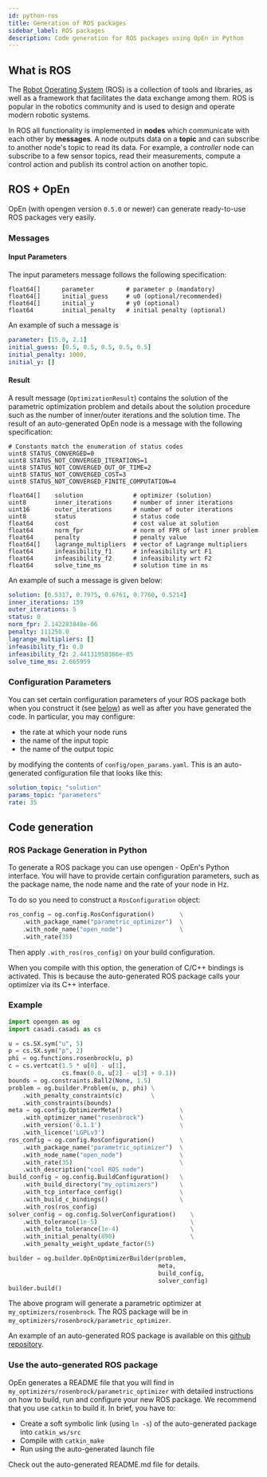 ```yaml
---
id: python-ros
title: Generation of ROS packages
sidebar_label: ROS packages
description: Code generation for ROS packages using OpEn in Python
---
```


## What is ROS
The [Robot Operating System](https://www.ros.org/) (ROS) is a collection of tools and libraries, as well as a framework that facilitates the data exchange among them. ROS is popular in the robotics community and is used to design and operate modern robotic systems.

In ROS all functionality is implemented in **nodes** which communicate with each other by **messages**. A node outputs data on a **topic** and can subscribe to another node's topic to read its data. For example, a *controller* node can subscribe to a few sensor topics, read their measurements, compute a control action and publish its control action on another topic.

## ROS + OpEn

OpEn (with opengen version `0.5.0` or newer) can generate ready-to-use ROS packages very easily.

### Messages


#### Input Parameters

The input parameters message follows the following specification:

```
float64[]      parameter         # parameter p (mandatory)
float64[]      initial_guess     # u0 (optional/recommended)
float64[]      initial_y         # y0 (optional)
float64        initial_penalty   # initial penalty (optional)
```

An example of such a message is

```yaml
parameter: [15.0, 2.1]
initial_guess: [0.5, 0.5, 0.5, 0.5, 0.5]
initial_penalty: 1000,
initial_y: []
```


#### Result

A result message (`OptimizationResult`) contains the solution of the parametric optimization problem and details about the solution procedure such as the number of inner/outer iterations and the solution time. The result of an auto-generated OpEn node is a message with the following specification:

```
# Constants match the enumeration of status codes
uint8 STATUS_CONVERGED=0
uint8 STATUS_NOT_CONVERGED_ITERATIONS=1
uint8 STATUS_NOT_CONVERGED_OUT_OF_TIME=2
uint8 STATUS_NOT_CONVERGED_COST=3
uint8 STATUS_NOT_CONVERGED_FINITE_COMPUTATION=4

float64[]    solution              # optimizer (solution)
uint8        inner_iterations      # number of inner iterations
uint16       outer_iterations      # number of outer iterations
uint8        status                # status code
float64      cost                  # cost value at solution
float64      norm_fpr              # norm of FPR of last inner problem
float64      penalty               # penalty value
float64[]    lagrange_multipliers  # vector of Lagrange multipliers
float64      infeasibility_f1      # infeasibility wrt F1
float64      infeasibility_f2      # infeasibility wrt F2
float64      solve_time_ms         # solution time in ms
```

An example of such a message is given below:

```yaml
solution: [0.5317, 0.7975, 0.6761, 0.7760, 0.5214]
inner_iterations: 159
outer_iterations: 5
status: 0
norm_fpr: 2.142283848e-06
penalty: 111250.0
lagrange_multipliers: []
infeasibility_f1: 0.0
infeasibility_f2: 2.44131958366e-05
solve_time_ms: 2.665959
```

### Configuration Parameters

You can set certain configuration parameters of your ROS package both when you construct it (see [below](#ros-package-generation-in-python)) as well as after you have generated the code. In particular, you may configure:

- the rate at which your node runs
- the name of the input topic
- the name of the output topic

by modifying the contents of `config/open_params.yaml`. This is an auto-generated configuration file that looks like this:

```yaml
solution_topic: "solution"
params_topic: "parameters"
rate: 35
```

### 

## Code generation

### ROS Package Generation in Python 
To generate a ROS package you can use opengen - OpEn's Python interface. You will have to provide certain configuration parameters, such as the package name, the node name and the rate of your node in Hz.

To do so you need to construct a `RosConfiguration` object:

```py
ros_config = og.config.RosConfiguration()       \
    .with_package_name("parametric_optimizer")  \
    .with_node_name("open_node")                \
    .with_rate(35) 
```

Then apply `.with_ros(ros_config)` on your build configuration.

When you compile with this option, the generation of C/C++ bindings is activated. This is because the auto-generated ROS package calls your optimizer via its C++ interface.


### Example

```py
import opengen as og
import casadi.casadi as cs

u = cs.SX.sym("u", 5)
p = cs.SX.sym("p", 2)
phi = og.functions.rosenbrock(u, p)
c = cs.vertcat(1.5 * u[0] - u[1],
               cs.fmax(0.0, u[2] - u[3] + 0.1))
bounds = og.constraints.Ball2(None, 1.5)
problem = og.builder.Problem(u, p, phi) \
    .with_penalty_constraints(c)        \
    .with_constraints(bounds)
meta = og.config.OptimizerMeta()                \
    .with_optimizer_name("rosenbrock")          \
    .with_version('0.1.1')                      \
    .with_licence('LGPLv3')
ros_config = og.config.RosConfiguration()       \
    .with_package_name("parametric_optimizer")  \
    .with_node_name("open_node")                \
    .with_rate(35)                              \
    .with_description("cool ROS node")
build_config = og.config.BuildConfiguration()   \
    .with_build_directory("my_optimizers")      \
    .with_tcp_interface_config()                \
    .with_build_c_bindings()                    \
    .with_ros(ros_config)
solver_config = og.config.SolverConfiguration()    \
    .with_tolerance(1e-5)                          \
    .with_delta_tolerance(1e-4)                    \
    .with_initial_penalty(890)                     \
    .with_penalty_weight_update_factor(5)

builder = og.builder.OpEnOptimizerBuilder(problem,
                                          meta,
                                          build_config,
                                          solver_config) 
builder.build()
```

The above program will generate a parametric optimizer at `my_optimizers/rosenbrock`. The ROS package will be in `my_optimizers/rosenbrock/parametric_optimizer`.

An example of an auto-generated ROS package is available on this [github repository](https://github.com/alphaville/open_ros).


### Use the auto-generated ROS package
OpEn generates a README file that you will find in `my_optimizers/rosenbrock/parametric_optimizer` with detailed instructions on how to build, run and configure your new ROS package. We recommend that you use `catkin` to build it. In brief, you have to:

- Create a soft symbolic link (using `ln -s`) of the auto-generated package into `catkin_ws/src`
- Compile with `catkin_make`
- Run using the auto-generated launch file

Check out the auto-generated README.md file for details.
